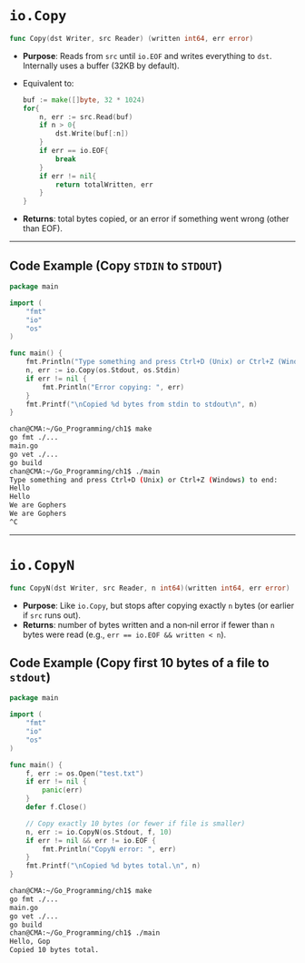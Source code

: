 # `io.Copy`

```go
func Copy(dst Writer, src Reader) (written int64, err error)
```

- **Purpose**: Reads from `src` until `io.EOF` and writes everything to `dst`. Internally uses a buffer (32KB by default).

- Equivalent to:

  ```go
  buf := make([]byte, 32 * 1024)
  for{
      n, err := src.Read(buf)
      if n > 0{
          dst.Write(buf[:n])
      }
      if err == io.EOF{
          break
      }
      if err != nil{
          return totalWritten, err 
      }
  }
  ```

- **Returns**: total bytes copied, or an error if something went wrong (other than EOF).

---

## Code Example (Copy `STDIN` to `STDOUT`)

```go
package main

import (
	"fmt"
	"io"
	"os"
)

func main() {
	fmt.Println("Type something and press Ctrl+D (Unix) or Ctrl+Z (Windows) to end: ")
	n, err := io.Copy(os.Stdout, os.Stdin)
	if err != nil {
		fmt.Println("Error copying: ", err)
	}
	fmt.Printf("\nCopied %d bytes from stdin to stdout\n", n)
}
```

```sh
chan@CMA:~/Go_Programming/ch1$ make
go fmt ./...
main.go
go vet ./...
go build
chan@CMA:~/Go_Programming/ch1$ ./main
Type something and press Ctrl+D (Unix) or Ctrl+Z (Windows) to end: 
Hello 
Hello 
We are Gophers
We are Gophers
^C
```

---

# `io.CopyN`

```go
func CopyN(dst Writer, src Reader, n int64)(written int64, err error)
```

- **Purpose**: Like `io.Copy`, but stops after copying exactly `n` bytes (or earlier if `src` runs out).
- **Returns**: number of bytes written and a non‐nil error if fewer than `n` bytes were read (e.g., `err == io.EOF && written < n`).

## Code Example (Copy first 10 bytes of a file to `stdout`)

```go
package main

import (
	"fmt"
	"io"
	"os"
)

func main() {
	f, err := os.Open("test.txt")
	if err != nil {
		panic(err)
	}
	defer f.Close()

	// Copy exactly 10 bytes (or fewer if file is smaller)
	n, err := io.CopyN(os.Stdout, f, 10)
	if err != nil && err != io.EOF {
		fmt.Println("CopyN error: ", err)
	}
	fmt.Printf("\nCopied %d bytes total.\n", n)
}
```

```sh
chan@CMA:~/Go_Programming/ch1$ make
go fmt ./...
main.go
go vet ./...
go build
chan@CMA:~/Go_Programming/ch1$ ./main
Hello, Gop
Copied 10 bytes total.
```

